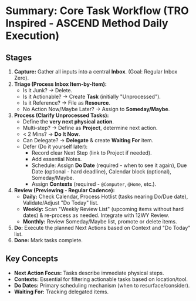 # Summary: Core Task Workflow (TRO Inspired - ASCEND Method Daily Execution)

## Stages
1.  **Capture:** Gather all inputs into a central **Inbox**. (Goal: Regular Inbox Zero).
2.  **Triage (Process Inbox Item-by-Item):**
    *   Is it Junk? -> Delete.
    *   Is it Actionable? -> Create **Task** (initially "Unprocessed").
    *   Is it Reference? -> File as **Resource**.
    *   No Action Now/Maybe Later? -> Assign to **Someday/Maybe**.
3.  **Process (Clarify Unprocessed Tasks):**
    *   Define the **very next physical action**.
    *   Multi-step? -> Define as **Project**, determine next action.
    *   < 2 Mins? -> **Do It Now**.
    *   Can Delegate? -> **Delegate** & create **Waiting For** item.
    *   Defer (Do it yourself later):
        *   Record clear Next Step (link to Project if needed).
        *   Add essential Notes.
        *   Schedule: Assign **Do Date** (required - when to see it again), Due Date (optional - hard deadline), Calendar block (optional), Someday/Maybe.
        *   Assign **Contexts** (required - `@Computer`, `@Home`, etc.).
4.  **Review (Previewing - Regular Cadence):**
    *   **Daily:** Check Calendar, Process Hotlist (tasks nearing Do/Due date), Validate/Adjust "Do Today" list.
    *   **Weekly:** Scan "Weekly Review List" (upcoming items without hard dates) & re-process as needed. Integrate with 12WY Review.
    *   **Monthly:** Review Someday/Maybe list, promote or delete items.
5.  **Do:** Execute the planned Next Actions based on Context and "Do Today" list.
6.  **Done:** Mark tasks complete.

## Key Concepts
*   **Next Action Focus:** Tasks describe immediate physical steps.
*   **Contexts:** Essential for filtering actionable tasks based on location/tool.
*   **Do Dates:** Primary scheduling mechanism (when to resurface/consider).
*   **Waiting For:** Tracking delegated items. 